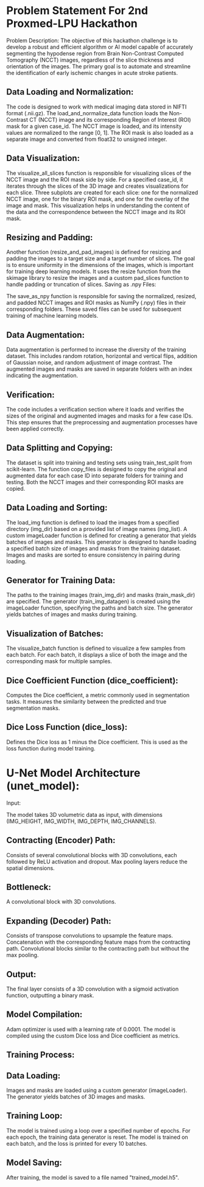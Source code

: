 # Problem Statement For 2nd Proxmed-LPU Hackathon
Problem Description:
The objective of this hackathon challenge is to develop a robust and efficient algorithm or AI model capable of accurately segmenting the hypodense region from Brain Non-Contrast Computed Tomography (NCCT) images, regardless of the slice thickness and orientation of the images. The primary goal is to automate and streamline the identification of early ischemic changes in acute stroke patients.

## Data Loading and Normalization:

The code is designed to work with medical imaging data stored in NIFTI format (.nii.gz).
The load_and_normalize_data function loads the Non-Contrast CT (NCCT) image and its corresponding Region of Interest (ROI) mask for a given case_id.
The NCCT image is loaded, and its intensity values are normalized to the range [0, 1].
The ROI mask is also loaded as a separate image and converted from float32 to unsigned integer.

## Data Visualization:

The visualize_all_slices function is responsible for visualizing slices of the NCCT image and the ROI mask side by side.
For a specified case_id, it iterates through the slices of the 3D image and creates visualizations for each slice.
Three subplots are created for each slice: one for the normalized NCCT image, one for the binary ROI mask, and one for the overlay of the image and mask.
This visualization helps in understanding the content of the data and the correspondence between the NCCT image and its ROI mask.

## Resizing and Padding:

Another function (resize_and_pad_images) is defined for resizing and padding the images to a target size and a target number of slices.
The goal is to ensure uniformity in the dimensions of the images, which is important for training deep learning models.
It uses the resize function from the skimage library to resize the images and a custom pad_slices function to handle padding or truncation of slices.
Saving as .npy Files:

The save_as_npy function is responsible for saving the normalized, resized, and padded NCCT images and ROI masks as NumPy (.npy) files in their corresponding folders.
These saved files can be used for subsequent training of machine learning models.
## Data Augmentation:

Data augmentation is performed to increase the diversity of the training dataset. This includes random rotation, horizontal and vertical flips, addition of Gaussian noise, and random adjustment of image contrast.
The augmented images and masks are saved in separate folders with an index indicating the augmentation.
## Verification:

The code includes a verification section where it loads and verifies the sizes of the original and augmented images and masks for a few case IDs.
This step ensures that the preprocessing and augmentation processes have been applied correctly.

## Data Splitting and Copying:

The dataset is split into training and testing sets using train_test_split from scikit-learn.
The function copy_files is designed to copy the original and augmented data for each case ID into separate folders for training and testing.
Both the NCCT images and their corresponding ROI masks are copied.

## Data Loading and Sorting:

The load_img function is defined to load the images from a specified directory (img_dir) based on a provided list of image names (img_list).
A custom imageLoader function is defined for creating a generator that yields batches of images and masks.
This generator is designed to handle loading a specified batch size of images and masks from the training dataset.
Images and masks are sorted to ensure consistency in pairing during loading.

## Generator for Training Data:

The paths to the training images (train_img_dir) and masks (train_mask_dir) are specified.
The generator (train_img_datagen) is created using the imageLoader function, specifying the paths and batch size.
The generator yields batches of images and masks during training.

## Visualization of Batches:

The visualize_batch function is defined to visualize a few samples from each batch.
For each batch, it displays a slice of both the image and the corresponding mask for multiple samples.

## Dice Coefficient Function (dice_coefficient):

Computes the Dice coefficient, a metric commonly used in segmentation tasks.
It measures the similarity between the predicted and true segmentation masks.

## Dice Loss Function (dice_loss):

Defines the Dice loss as 1 minus the Dice coefficient.
This is used as the loss function during model training.

# U-Net Model Architecture (unet_model):
Input:

The model takes 3D volumetric data as input, with dimensions (IMG_HEIGHT, IMG_WIDTH, IMG_DEPTH, IMG_CHANNELS).
## Contracting (Encoder) Path:

Consists of several convolutional blocks with 3D convolutions, each followed by ReLU activation and dropout.
Max pooling layers reduce the spatial dimensions.
## Bottleneck:

A convolutional block with 3D convolutions.
## Expanding (Decoder) Path:

Consists of transpose convolutions to upsample the feature maps.
Concatenation with the corresponding feature maps from the contracting path.
Convolutional blocks similar to the contracting path but without the max pooling.
## Output:

The final layer consists of a 3D convolution with a sigmoid activation function, outputting a binary mask.
## Model Compilation:

Adam optimizer is used with a learning rate of 0.0001.
The model is compiled using the custom Dice loss and Dice coefficient as metrics.
## Training Process:
## Data Loading:

Images and masks are loaded using a custom generator (imageLoader).
The generator yields batches of 3D images and masks.
## Training Loop:

The model is trained using a loop over a specified number of epochs.
For each epoch, the training data generator is reset.
The model is trained on each batch, and the loss is printed for every 10 batches.
## Model Saving:

After training, the model is saved to a file named "trained_model.h5".
